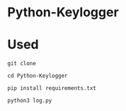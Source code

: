 # Python-Keylogger


# Used

```
git clone 
```
```
cd Python-Keylogger
```
```
pip install requirements.txt
```
```
python3 log.py
```
